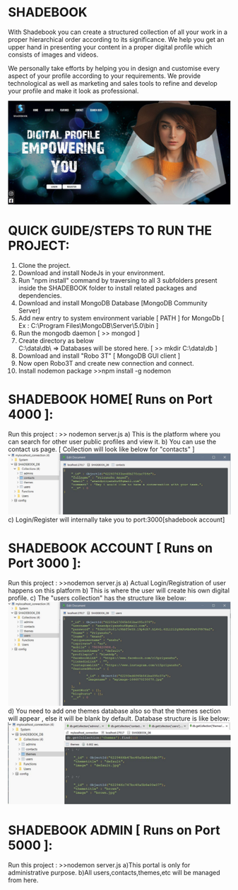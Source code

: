 # SHADEBOOK
With Shadebook you can create a structured collection of all your work in a proper hierarchical order according to its significance. We help you get an upper hand in presenting your content in a proper digital profile which consists of images and videos.

We personally take efforts by helping you in design and customise every aspect of your profile according to your requirements. We provide technological as well as marketing and sales tools to refine and develop your profile and make it look as professional.

![homepage](screenshots/shadebook_home.JPG)


# QUICK GUIDE/STEPS TO RUN THE PROJECT:
1. Clone the project.
2. Download and install NodeJs in your environment.
3. Run "npm install" command by traversing to all 3 subfolders present inside the SHADEBOOK folder to install related packages and dependencies.
4. Download and install MongoDB Database [MongoDB Community Server]
5. Add new entry to system environment variable [ PATH ] for MongoDb
[ Ex :  C:\Program Files\MongoDB\Server\5.0\bin ]
6. Run the mongodb daemon [ >> mongod ] 
7. Create directory as below\
	    C:\data\db\  => Databases will be stored here. [ >> mkdir C:\data\db ] 
8. Download and install "Robo 3T" [ MongoDB GUI client ]
9. Now open Robo3T and create new connection and connect.
10. Install nodemon package
	    >>npm install -g nodemon
		
	
# SHADEBOOK HOME[ Runs on Port 4000 ]:
Run this project : >> nodemon server.js
	a) This is the platform where you can search for other user public profiles and view it.
	b) You can use the contact us page.
		[ Collection will look like below for "contacts" ]
		![contacts](screenshots/contacts_collection.JPG)
	c) Login/Register will internally take you to port:3000[shadebook account]
    
# SHADEBOOK ACCOUNT [ Runs on Port 3000 ]:
Run this project : >>nodemon server.js
	a) Actual Login/Registration of user happens on this platform
	b) This is where the user will create his own digital profile.
	c) The "users collection" has the structure like below:
		![users](screenshots/users_collection.JPG)
	d) You need to add one themes database also so that the themes section will appear , else it will be blank by default. Database structure is like below:\
		![themes](screenshots/themes_collection.JPG)
		
		
		
# SHADEBOOK ADMIN [ Runs on Port 5000 ]:
Run this project : >>nodemon server.js
	a)This portal is only for administrative purpose.
	b)All users,contacts,themes,etc will be managed from here.
